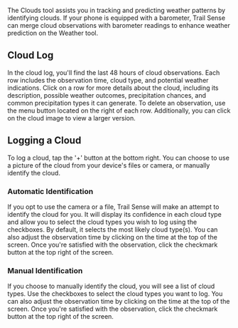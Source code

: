 The Clouds tool assists you in tracking and predicting weather patterns by identifying clouds. If your phone is equipped with a barometer, Trail Sense can merge cloud observations with barometer readings to enhance weather prediction on the Weather tool.

## Cloud Log
In the cloud log, you'll find the last 48 hours of cloud observations. Each row includes the observation time, cloud type, and potential weather indications. Click on a row for more details about the cloud, including its description, possible weather outcomes, precipitation chances, and common precipitation types it can generate. To delete an observation, use the menu button located on the right of each row. Additionally, you can click on the cloud image to view a larger version.

## Logging a Cloud
To log a cloud, tap the '+' button at the bottom right. You can choose to use a picture of the cloud from your device's files or camera, or manually identify the cloud.

### Automatic Identification
If you opt to use the camera or a file, Trail Sense will make an attempt to identify the cloud for you. It will display its confidence in each cloud type and allow you to select the cloud types you wish to log using the checkboxes. By default, it selects the most likely cloud type(s). You can also adjust the observation time by clicking on the time at the top of the screen. Once you're satisfied with the observation, click the checkmark button at the top right of the screen.

### Manual Identification
If you choose to manually identify the cloud, you will see a list of cloud types. Use the checkboxes to select the cloud types you want to log. You can also adjust the observation time by clicking on the time at the top of the screen. Once you're satisfied with the observation, click the checkmark button at the top right of the screen.